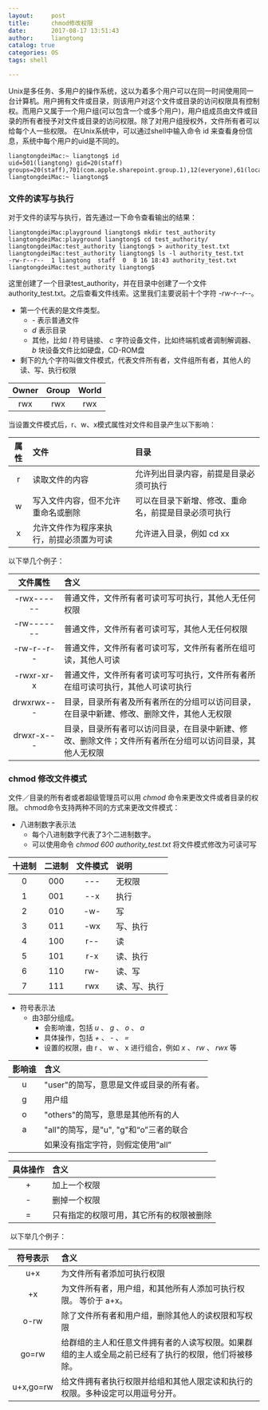 ```yaml
---
layout:     post
title:      chmod修改权限
date:       2017-08-17 13:51:43
author:     liangtong
catalog: true
categories: OS
tags: shell

---
```



  Unix是多任务、多用户的操作系统，这以为着多个用户可以在同一时间使用同一台计算机。用户拥有文件或目录，则该用户对这个文件或目录的访问权限具有控制权。而用户又属于一个用户组(可以包含一个或多个用户)，用户组成员由文件或目录的所有者授予对文件或目录的访问权限。除了对用户组授权外，文件所有者可以给每个人一些权限。
    在Unix系统中，可以通过shell中输入命令 id 来查看身份信息，系统中每个用户的uid是不同的。    
```shell
liangtongdeiMac:~ liangtong$ id
uid=501(liangtong) gid=20(staff) groups=20(staff),701(com.apple.sharepoint.group.1),12(everyone),61(localaccounts),79(_appserverusr),80(admin),81(_appserveradm),98(_lpadmin),33(_appstore),100(_lpoperator),204(_developer),395(com.apple.access_ftp),398(com.apple.access_screensharing),399(com.apple.access_ssh)
liangtongdeiMac:~ liangtong$ 

```

<!-- more -->

### 文件的读写与执行    
对于文件的读写与执行，首先通过一下命令查看输出的结果：   
```shell
liangtongdeiMac:playground liangtong$ mkdir test_authority
liangtongdeiMac:playground liangtong$ cd test_authority/
liangtongdeiMac:test_authority liangtong$ > authority_test.txt
liangtongdeiMac:test_authority liangtong$ ls -l authority_test.txt 
-rw-r--r--  1 liangtong  staff  0  8 16 18:43 authority_test.txt
liangtongdeiMac:test_authority liangtong$ 

```
这里创建了一个目录test_authority，并在目录中创建了一个文件authority_test.txt。之后查看文件线索。这里我们主要说前十个字符 *-rw-r--r--*。
+ 第一个代表的是文件类型。
   - *-* 表示普通文件
   - *d* 表示目录
   - 其他，比如 *l* 符号链接、 *c* 字符设备文件，比如终端机或者调制解调器、 *b* 块设备文件比如硬盘，CD-ROM盘
+ 剩下的九个字符叫做文件模式，代表文件所有者，文件组所有者，其他人的读、写、执行权限  

| Owner | Group | World |
| :---: | :---: | :---: |
|  rwx  |  rwx  |  rwx  |

当设置文件模式后，r、w、x模式属性对文件和目录产生以下影响：

|  属性  | 文件                   | 目录                         |
| :--: | :------------------- | :------------------------- |
|  r   | 读取文件的内容              | 允许列出目录内容，前提是目录必须可执行        |
|  w   | 写入文件内容，但不允许重命名或删除    | 可以在目录下新增、修改、重命名，前提是目录必须可执行 |
|  x   | 允许文件作为程序来执行，前提必须置为可读 | 允许进入目录，例如 cd xx            |

以下举几个例子：

|    文件属性    | 含义                                       |
| :--------: | :--------------------------------------- |
| -rwx------ | 普通文件，文件所有者可读可写可执行，其他人无任何权限               |
| -rw------- | 普通文件，文件所有者可读可写，其他人无任何权限                  |
| -rw-r--r-- | 普通文件，文件所有者可读可写，文件所有者所在组可读，其他人可读          |
| -rwxr-xr-x | 普通文件，文件所有者可读可写可执行，文件所有者所在组可读可执行，其他人可读可执行 |
| drwxrwx--- | 目录，目录所有者及所有者所在的分组可以访问目录，在目录中新建、修改、删除文件，其他人无权限 |
| drwxr-x--- | 目录，目录所有者可以访问目录，在目录中新建、修改、删除文件；文件所有者所在分组可以访问目录，其他人无权限 |

### chmod 修改文件模式

文件／目录的所有者或者超级管理员可以用 *chmod* 命令来更改文件或者目录的权限。
chmod命令支持两种不同的方式来更改文件模式：   
+ 八进制数字表示法
   - 每个八进制数字代表了3个二进制数字。
   - 可以使用命令 *chmod 600 authority_test.txt* 将文件模式修改为可读可写

| 十进制  | 二进制  | 文件模式 |   说明   |
| :--: | :--: | :--: | :---- |
|  0   | 000  | ---  |  无权限   |
|  1   | 001  | --x  |   执行   |
|  2   | 010  | -w-  |   写    |
|  3   | 011  | -wx  |  写、执行  |
|  4   | 100  | r--  |   读    |
|  5   | 101  | r-x  |  读、执行  |
|  6   | 110  | rw-  |  读、写   |
|  7   | 111  | rwx  | 读、写、执行 |

+ 符号表示法
   - 由3部分组成。
     - 会影响谁，包括 *u* 、  *g* 、  *o* 、  *a* 
     - 具体操作，包括 *+* 、  *-*  、  *=* 
     - 设置的权限，由 r 、 w 、 x 进行组合，例如 *x* 、  *rw*  、 *rwx* 等

| 影响谁  | 含义                          |
| :--: | :-------------------------- |
|  u   | "user"的简写，意思是文件或目录的所有者。     |
|  g   | 用户组                         |
|  o   | "others"的简写，意思是其他所有的人       |
|  a   | "all"的简写，是"u", "g"和“o”三者的联合 |
|      | 如果没有指定字符，则假定使用”all”         |

| 具体操作 | 含义                   |
| :--: | :------------------- |
|  +   | 加上一个权限               |
|  -   | 删掉一个权限               |
|  =   | 只有指定的权限可用，其它所有的权限被删除 |
​
以下举几个例子：   

|   符号表示    | 含义                                       |
| :-------: | :--------------------------------------- |
|    u+x    | 为文件所有者添加可执行权限                            |
|    +x     | 为文件所有者，用户组，和其他所有人添加可执行权限。 等价于 a+x。       |
|   o-rw    | 除了文件所有者和用户组，删除其他人的读权限和写权限                |
|   go=rw   | 给群组的主人和任意文件拥有者的人读写权限。如果群组的主人或全局之前已经有了执行的权限，他们将被移除。 |
| u+x,go=rw | 给文件拥有者执行权限并给组和其他人限定读和执行的权限。多种设定可以用逗号分开。  |



